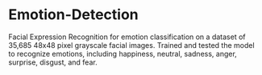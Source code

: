 # Emotion-Detection
Facial Expression Recognition for  emotion classification on a dataset of 35,685 48x48 pixel grayscale facial images. Trained and tested the model to recognize emotions, including happiness, neutral, sadness, anger, surprise, disgust, and fear. 
